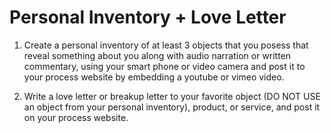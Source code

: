 # Personal Inventory + Love Letter

1. Create a personal inventory of at least 3 objects that you posess that reveal something about you along with audio narration or written commentary, using your smart phone or video camera and post it to your process website by embedding a youtube or vimeo video.

2. Write a love letter or breakup letter to your favorite object (DO NOT USE an object from your personal inventory), product, or service, and post it on your process website.
